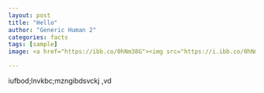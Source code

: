 ```yaml
---
layout: post
title: "Hello"
author: "Generic Human 2"
categories: facts
tags: [sample]
image: <a href="https://ibb.co/0hNm38G"><img src="https://i.ibb.co/0hNm38G/social-collaps.png" alt="social-collaps" border="0"></a>

---
```


iufbod;lnvkbc;mzngibdsvckj ,vd
